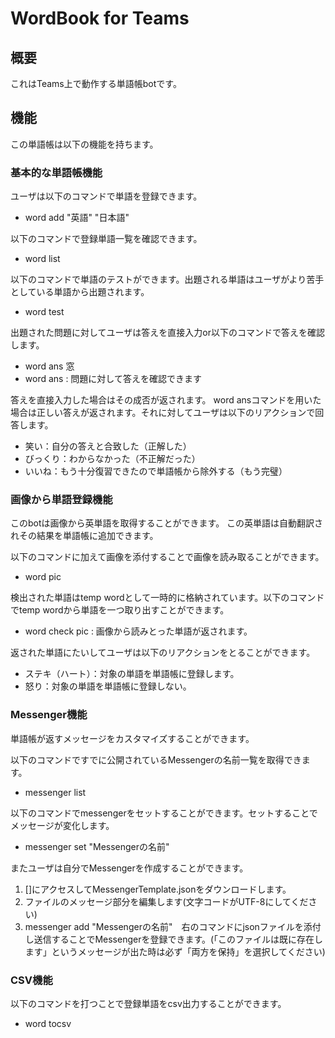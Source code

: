 # WordBook for Teams
## 概要
これはTeams上で動作する単語帳botです。
## 機能
この単語帳は以下の機能を持ちます。
### 基本的な単語帳機能
ユーザは以下のコマンドで単語を登録できます。 
- word add "英語" "日本語"  

以下のコマンドで登録単語一覧を確認できます。
- word list  

以下のコマンドで単語のテストができます。出題される単語はユーザがより苦手としている単語から出題されます。
- word test 

出題された問題に対してユーザは答えを直接入力or以下のコマンドで答えを確認します。
- word ans 窓
- word ans : 問題に対して答えを確認できます

答えを直接入力した場合はその成否が返されます。
word ansコマンドを用いた場合は正しい答えが返されます。それに対してユーザは以下のリアクションで回答します。

- 笑い：自分の答えと合致した（正解した）
- びっくり：わからなかった（不正解だった）
- いいね：もう十分復習できたので単語帳から除外する（もう完璧）



### 画像から単語登録機能
このbotは画像から英単語を取得することができます。 この英単語は自動翻訳されその結果を単語帳に追加できます。

以下のコマンドに加えて画像を添付することで画像を読み取ることができます。
- word pic 

検出された単語はtemp wordとして一時的に格納されています。以下のコマンドでtemp wordから単語を一つ取り出すことができます。
- word check pic : 画像から読みとった単語が返されます。

返された単語にたいしてユーザは以下のリアクションをとることができます。

- ステキ（ハート）：対象の単語を単語帳に登録します。
- 怒り：対象の単語を単語帳に登録しない。

### Messenger機能
単語帳が返すメッセージをカスタマイズすることができます。

以下のコマンドですでに公開されているMessengerの名前一覧を取得できます。
- messenger list

以下のコマンドでmessengerをセットすることができます。セットすることでメッセージが変化します。
- messenger set "Messengerの名前"

またユーザは自分でMessengerを作成することができます。

1. []にアクセスしてMessengerTemplate.jsonをダウンロードします。
2. ファイルのメッセージ部分を編集します(文字コードがUTF-8にしてください)
3. messenger add "Messengerの名前"　右のコマンドにjsonファイルを添付し送信することでMessengerを登録できます。(「このファイルは既に存在します」というメッセージが出た時は必ず「両方を保持」を選択してください)

### CSV機能
以下のコマンドを打つことで登録単語をcsv出力することができます。
- word tocsv
 

　